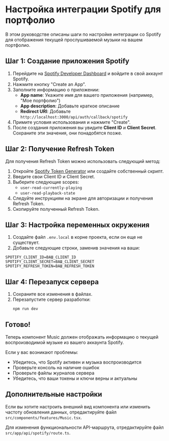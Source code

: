 # Настройка интеграции Spotify для портфолио

В этом руководстве описаны шаги по настройке интеграции со Spotify для отображения текущей прослушиваемой музыки на вашем портфолио.

## Шаг 1: Создание приложения Spotify

1. Перейдите на [Spotify Developer Dashboard](https://developer.spotify.com/dashboard/) и войдите в свой аккаунт Spotify.
2. Нажмите кнопку "Create an App".
3. Заполните информацию о приложении:
   - **App name**: Укажите имя для вашего приложения (например, "Мое портфолио")
   - **App description**: Добавьте краткое описание
   - **Redirect URI**: Добавьте `http://localhost:3000/api/auth/callback/spotify`
4. Примите условия использования и нажмите "Create".
5. После создания приложения вы увидите **Client ID** и **Client Secret**. Сохраните эти значения, они понадобятся позже.

## Шаг 2: Получение Refresh Token

Для получения Refresh Token можно использовать следующий метод:

1. Откройте [Spotify Token Generator](https://spotify-refresh-token-generator.netlify.app/) или создайте собственный скрипт.
2. Введите свои Client ID и Client Secret.
3. Выберите следующие scopes:
   - `user-read-currently-playing`
   - `user-read-playback-state`
4. Следуйте инструкциям на экране для авторизации и получения Refresh Token.
5. Скопируйте полученный Refresh Token.

## Шаг 3: Настройка переменных окружения

1. Создайте файл `.env.local` в корне проекта, если он еще не существует.
2. Добавьте следующие строки, заменив значения на ваши:

```
SPOTIFY_CLIENT_ID=ВАШ_CLIENT_ID
SPOTIFY_CLIENT_SECRET=ВАШ_CLIENT_SECRET
SPOTIFY_REFRESH_TOKEN=ВАШ_REFRESH_TOKEN
```

## Шаг 4: Перезапуск сервера

1. Сохраните все изменения в файлах.
2. Перезапустите сервер разработки:
   ```bash
   npm run dev
   ```

## Готово!

Теперь компонент Music должен отображать информацию о текущей воспроизводимой музыке из вашего аккаунта Spotify. 

Если у вас возникают проблемы:
- Убедитесь, что Spotify активен и музыка воспроизводится
- Проверьте консоль на наличие ошибок
- Проверьте файлы журналов сервера
- Убедитесь, что ваши токены и ключи верны и актуальны

## Дополнительные настройки

Если вы хотите настроить внешний вид компонента или изменить частоту обновления данных, отредактируйте файл `src/components/features/Music.tsx`.

Для изменения функциональности API-маршрута, отредактируйте файл `src/app/api/spotify/route.ts`. 